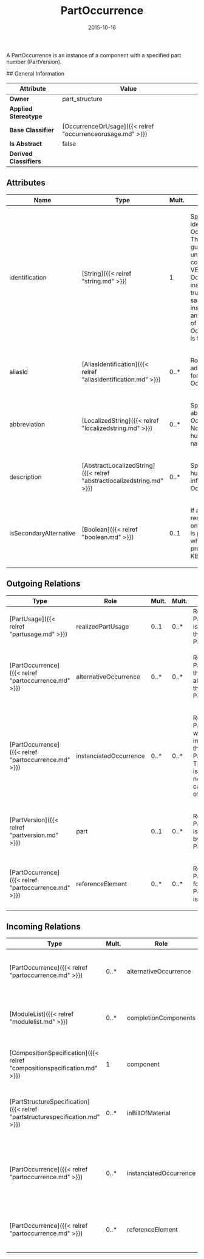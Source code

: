 ﻿---
title: PartOccurrence
toc: false
type: specs
date: "2015-10-16"
draft: false
specification: VEC
version: 1.1.2
documentType: "Recommendation"
elementType: Class
classes:
  - PartOccurrence
menu_name: vec-1.1.2
---
<p>A PartOccurrence is an instance of a component with a specified part number (PartVersion). </p>
## General Information

| Attribute               | Value |
|-------------------------|-------|
| **Owner**               | part_structure |
| **Applied Stereotype**  |   |
| **Base Classifier**     | [OccurrenceOrUsage]({{< relref "occurrenceorusage.md" >}})<br/>  |
| **Is Abstract**         | false |
| **Derived Classifiers** |   |

## Attributes
|  Name  |  Type  |  Mult.  |  Description  |  Owning Classifier  |
|--------|--------|---------|---------------|--------------|
|identification | [String]({{< relref "string.md" >}}) | 1 | <p> Specifies a unique identification of the OccurrenceOrUsage. The identification is guaranteed to be unique within the context. Over all VEC-documents an OccurrenceOrUsage-instance can be trusted to be the same if the context-instance is the same and the identification of the OccurrenceOrUsage is the same.      </p> | [OccurrenceOrUsage]({{< relref "occurrenceorusage.md" >}}) |
|aliasId | [AliasIdentification]({{< relref "aliasidentification.md" >}}) | 0..* | <p> Room to specify additional identifiers for the OccurrenceOrUsage.      </p> | [OccurrenceOrUsage]({{< relref "occurrenceorusage.md" >}}) |
|abbreviation | [LocalizedString]({{< relref "localizedstring.md" >}}) | 0..* | <p> Specifies an abbreviation of the <i>OccurrenceOrUsage</i>. Normally this a human readable short name.      </p> | [OccurrenceOrUsage]({{< relref "occurrenceorusage.md" >}}) |
|description | [AbstractLocalizedString]({{< relref "abstractlocalizedstring.md" >}}) | 0..* | <p> Specifies additional, human readable information about the OccurrenceOrUsage.      </p> | [OccurrenceOrUsage]({{< relref "occurrenceorusage.md" >}}) |
|isSecondaryAlternative | [Boolean]({{< relref "boolean.md" >}}) | 0..1 | <p>If a PartUsage is realized by more than one PartOccurrence it is possible to specify which one is the preferred.   (see KBLFRM-264) </p> | [PartOccurrence]({{< relref "partoccurrence.md" >}}) |

## Outgoing Relations
|    Type  |   Role   |   Mult.   |   Mult.   |   Description   |
|----------|----------|-----------|-----------|-----------------|
| [PartUsage]({{< relref "partusage.md" >}}) | realizedPartUsage | 0..1 | 0..* | References the PartUsage that is realized by the PartOccurrence. |
| [PartOccurrence]({{< relref "partoccurrence.md" >}}) | alternativeOccurrence | 0..* | 0..* | <p> References the PartOcurrences that are an alternative for this PartOccurrence.      </p> |
| [PartOccurrence]({{< relref "partoccurrence.md" >}}) | instanciatedOccurrence | 0..* | 0..* | <p> References the PartOccurrence which is instantiated by the PartOccurrence. This reference is for example needed in the case of usage of assemblies.      </p> |
| [PartVersion]({{< relref "partversion.md" >}}) | part | 0..1 | 0..* | <p> References the PartVersion that is instantiated by this PartOccurrence.      </p> |
| [PartOccurrence]({{< relref "partoccurrence.md" >}}) | referenceElement | 0..* | 0..* | <p> References the PartOcurrence for which this PartOccurrence is an accessory.      </p> |
##  Incoming Relations
|    Type  |   Mult.  |   Role    |   Mult.   |   Description  |
|----------|----------|-----------|-----------|----------------|
| [PartOccurrence]({{< relref "partoccurrence.md" >}}) | 0..* | alternativeOccurrence | 0..* | <p> References the PartOcurrences that are an alternative for this PartOccurrence.      </p> |
| [ModuleList]({{< relref "modulelist.md" >}}) | 0..* | completionComponents | 1..* | References the components that are used as completition, if any of the Modules in the ModuleList appears in a configuration. |
| [CompositionSpecification]({{< relref "compositionspecification.md" >}}) | 1 | component | 0..* | <p> Specifies the PartOccurrences defined in the CompositionSpecification.      </p> |
| [PartStructureSpecification]({{< relref "partstructurespecification.md" >}}) | 0..* | inBillOfMaterial | 0..* | <p> References the PartOccurrences that are building the bill of material of a composite part.      </p> |
| [PartOccurrence]({{< relref "partoccurrence.md" >}}) | 0..* | instanciatedOccurrence | 0..* | <p> References the PartOccurrence which is instantiated by the PartOccurrence. This reference is for example needed in the case of usage of assemblies.      </p> |
| [PartOccurrence]({{< relref "partoccurrence.md" >}}) | 0..* | referenceElement | 0..* | <p> References the PartOcurrence for which this PartOccurrence is an accessory.      </p> |
